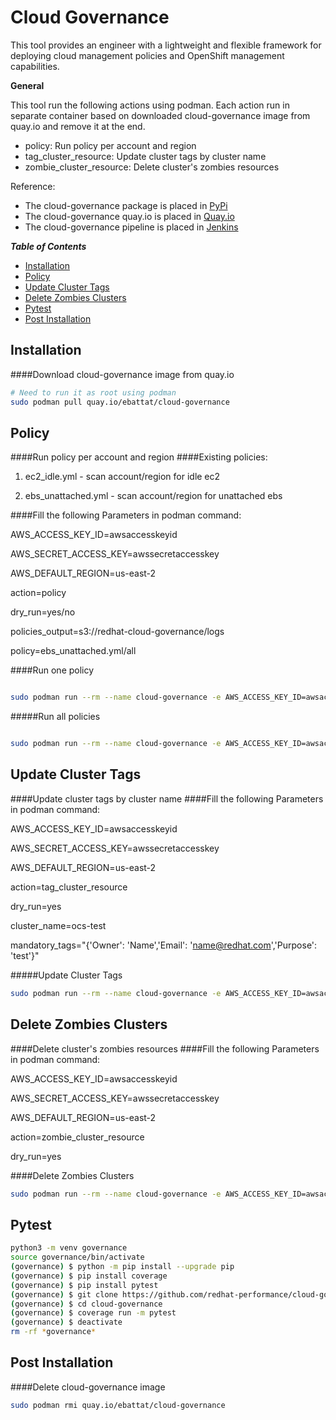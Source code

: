 # Cloud Governance
This tool provides an engineer with a lightweight and flexible framework for 
deploying cloud management policies and OpenShift management capabilities.

**General**

This tool run the following actions using podman.
Each action run in separate container based on downloaded cloud-governance image from quay.io 
and remove it at the end.

* policy: Run policy per account and region
* tag_cluster_resource: Update cluster tags by cluster name 
* zombie_cluster_resource: Delete cluster's zombies resources

Reference:
* The cloud-governance package is placed in [PyPi](https://pypi.org/project/cloud-governance/)
* The cloud-governance quay.io is placed in [Quay.io](https://quay.io/repository/ebattat/cloud-governance)
* The cloud-governance pipeline is placed in [Jenkins](TBD)

_**Table of Contents**_

<!-- TOC -->
- [Installation](#installation)
- [Policy](#policy)
- [Update Cluster Tags](#update-cluster-tags)
- [Delete Zombies Clusters](#delete-zombies-clusters)
- [Pytest](#pytest)
- [Post Installation](#post-installation)

<!-- /TOC -->


## Installation

####Download cloud-governance image from quay.io
```sh
# Need to run it as root using podman
sudo podman pull quay.io/ebattat/cloud-governance
```

## Policy
####Run policy per account and region
####Existing policies: 

1. ec2_idle.yml - scan account/region for idle ec2

2. ebs_unattached.yml - scan account/region for unattached ebs

####Fill the following Parameters in podman command:

AWS_ACCESS_KEY_ID=awsaccesskeyid

AWS_SECRET_ACCESS_KEY=awssecretaccesskey

AWS_DEFAULT_REGION=us-east-2

action=policy

dry_run=yes/no

policies_output=s3://redhat-cloud-governance/logs

policy=ebs_unattached.yml/all

####Run one policy
```sh

sudo podman run --rm --name cloud-governance -e AWS_ACCESS_KEY_ID=awsaccesskeyid -e AWS_SECRET_ACCESS_KEY=awssecretaccesskey -e AWS_DEFAULT_REGION=us-east-2 -e action=policy -e dry_run=yes -e policies_output=s3://redhat-cloud-governance/logs -e policy=ebs_unattached.yml quay.io/ebattat/cloud-governance

```

#####Run all policies
```sh

sudo podman run --rm --name cloud-governance -e AWS_ACCESS_KEY_ID=awsaccesskeyid -e AWS_SECRET_ACCESS_KEY=awssecretaccesskey -e AWS_DEFAULT_REGION=us-east-2 -e action=policy -e dry_run=yes -e policies_output=s3://redhat-cloud-governance/logs -e policy=all quay.io/ebattat/cloud-governance

```
##  Update Cluster Tags
####Update cluster tags by cluster name 
####Fill the following Parameters in podman command:

AWS_ACCESS_KEY_ID=awsaccesskeyid

AWS_SECRET_ACCESS_KEY=awssecretaccesskey

AWS_DEFAULT_REGION=us-east-2

action=tag_cluster_resource

dry_run=yes

cluster_name=ocs-test

mandatory_tags="{'Owner': 'Name','Email': 'name@redhat.com','Purpose': 'test'}"

#####Update Cluster Tags
```sh
sudo podman run --rm --name cloud-governance -e AWS_ACCESS_KEY_ID=awsaccesskeyid -e AWS_SECRET_ACCESS_KEY=awssecretaccesskey -e AWS_DEFAULT_REGION=us-east-2 -e action=tag_cluster_resource -e dry_run=yes -e cluster_name=ocs-test -e mandatory_tags="{'Owner': 'Name','Email': 'name@redhat.com','Purpose': 'test'}" quay.io/ebattat/cloud-governance

```

## Delete Zombies Clusters
####Delete cluster's zombies resources
####Fill the following Parameters in podman command:

AWS_ACCESS_KEY_ID=awsaccesskeyid

AWS_SECRET_ACCESS_KEY=awssecretaccesskey

AWS_DEFAULT_REGION=us-east-2

action=zombie_cluster_resource

dry_run=yes

####Delete Zombies Clusters
```sh
sudo podman run --rm --name cloud-governance -e AWS_ACCESS_KEY_ID=awsaccesskeyid -e AWS_SECRET_ACCESS_KEY=awssecretaccesskey -e AWS_DEFAULT_REGION=us-east-2 -e action=zombie_cluster_resource -e dry_run=yes quay.io/ebattat/cloud-governance
```

## Pytest

```sh
python3 -m venv governance
source governance/bin/activate
(governance) $ python -m pip install --upgrade pip
(governance) $ pip install coverage
(governance) $ pip install pytest
(governance) $ git clone https://github.com/redhat-performance/cloud-governance
(governance) $ cd cloud-governance
(governance) $ coverage run -m pytest
(governance) $ deactivate
rm -rf *governance*
```

## Post Installation

####Delete cloud-governance image
```sh
sudo podman rmi quay.io/ebattat/cloud-governance
```